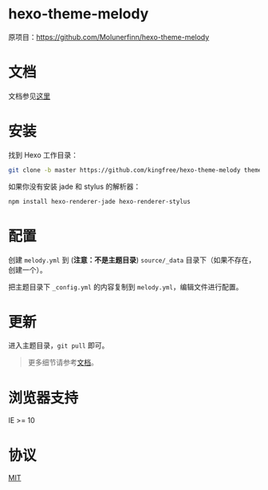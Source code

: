 # hexo-theme-melody

原项目：<https://github.com/Molunerfinn/hexo-theme-melody>

# 文档

文档参见[这里](https://molunerfinn.com/hexo-theme-melody-doc/)

# 安装

找到 Hexo 工作目录：

```bash
git clone -b master https://github.com/kingfree/hexo-theme-melody themes/melody
```

如果你没有安装 jade 和 stylus 的解析器：

```bash
npm install hexo-renderer-jade hexo-renderer-stylus
```

# 配置

创建 `melody.yml` 到 (**注意：不是主题目录**) `source/_data` 目录下（如果不存在，创建一个）。

把主题目录下 `_config.yml` 的内容复制到 `melody.yml`，编辑文件进行配置。

# 更新

进入主题目录，`git pull` 即可。

> 更多细节请参考[文档](https://molunerfinn.com/hexo-theme-melody-doc/)。

# 浏览器支持

IE >= 10

# 协议

[MIT](http://opensource.org/licenses/MIT)
